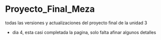 # Proyecto_Final_Meza
todas las versiones y actualizaciones del proyecto final de la unidad 3
- dia 4, esta casi completada la pagina, solo falta afinar algunos detalles
